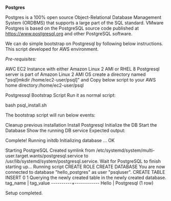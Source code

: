 **Postgres**

Postgres is a 100% open source Object-Relational Database Management System (ORDBMS) that supports a large part of the SQL standard.
VMware Postgres is based on the PostgreSQL source code published at https://www.postgresql.org and other PostgreSQL software.

We can do simple bootstrap on Postgresql by following below instructions. This script developed for AWS environment. 

*Pre-requisites:*

AWC EC2 Instance with either Amazon Linux 2 AMI or RHEL 8
Postgresql server is part of Amazon Linux 2 AMI OS
create a directory named "psql[mkdir /home/ec2-user/psql]" and Copy below script to your AWS home directory:/home/ec2-user/psql

Postgressql Bootstrap Script
Run it as normal script:

bash psql_install.sh

The bootstrap script will run below events:

Cleanup previous installation
Install Postgresql
Initialize the DB
Start the Database
Show the running DB service
Expected output:

 Complete!
Running initdb
Initializing database ... OK

Starting PostgreSQL
Created symlink from /etc/systemd/system/multi-user.target.wants/postgresql.service to /usr/lib/systemd/system/postgresql.service.
Wait for PostgreSQL to finish starting up...
Running script
CREATE ROLE
CREATE DATABASE
You are now connected to database "hello_postgres" as user "psqluser".
CREATE TABLE
INSERT 0 1
Querying the newly created table in the newly created database.
 tag_name | tag_value
----------+------------
 Hello    | Postgresql
(1 row)

Setup completed.
